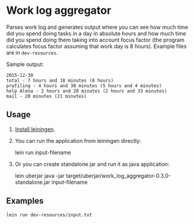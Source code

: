 # Work log aggregator

Parses work log and generates output where you can see how much time did you
spend doing tasks in a day in absolute hours and how much time did you spend
doing them taking into account focus factor (the program calculates focus factor
assuming that work day is 8 hours). Example files are in `dev-resources`.

Sample output:

    2015-12-30
    total - 7 hours and 18 minutes (8 hours)
    profiling - 4 hours and 38 minutes (5 hours and 4 minutes)
    help Alena - 2 hours and 20 minutes (2 hours and 33 minutes)
    mail - 20 minutes (21 minutes)

## Usage

1. [Install leiningen](http://leiningen.org/#install).
2. You can run the application from leiningen directly:


    lein run input-filename

3. Or you can create standalone jar and run it as java application:


    lein uberjar
    java -jar target/uberjar/work_log_aggregator-0.3.0-standalone.jar input-filename

## Examples

    lein run dev-resources/input.txt
